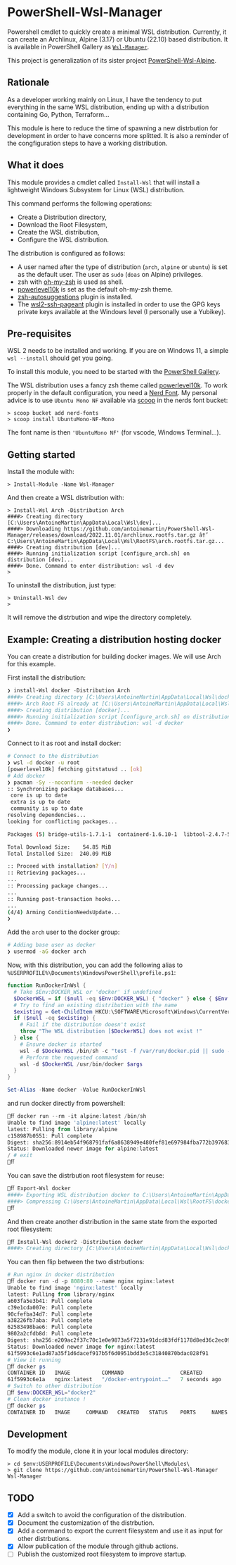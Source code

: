 # PowerShell-Wsl-Manager

Powershell cmdlet to quickly create a minimal WSL distribution. Currently, it
can create an Archlinux, Alpine (3.17) or Ubuntu (22.10) based distribution. It
is available in PowerShell Gallery as
[`Wsl-Manager`](https://www.powershellgallery.com/packages/Wsl-Manager/1.1.1).

This project is generalization of its sister project
[PowerShell-Wsl-Alpine](https://github.com/antoinemartin/PowerShell-Wsl-Alpine).

## Rationale

As a developer working mainly on Linux, I have the tendency to put everything in
the same WSL distribution, ending up with a distribution containing Go, Python,
Terraform...

This module is here to reduce the time of spawning a new distrbution for
development in order to have concerns more splitted. It is also a reminder of
the congfiguration steps to have a working distribution.

## What it does

This module provides a cmdlet called `Install-Wsl` that will install a
lightweight Windows Subsystem for Linux (WSL) distribution.

This command performs the following operations:

- Create a Distribution directory,
- Download the Root Filesystem,
- Create the WSL distribution,
- Configure the WSL distribution.

The distribution is configured as follows:

- A user named after the type of distribution (`arch`, `alpine` or `ubuntu`) is
  set as the default user. The user as `sudo` (`doas` on Alpine) privileges.
- zsh with [oh-my-zsh](https://ohmyz.sh/) is used as shell.
- [powerlevel10k](https://github.com/romkatv/powerlevel10k) is set as the
  default oh-my-zsh theme.
- [zsh-autosuggestions](https://github.com/zsh-users/zsh-autosuggestions) plugin
  is installed.
- The
  [wsl2-ssh-pageant](https://github.com/antoinemartin/wsl2-ssh-pageant-oh-my-zsh-plugin)
  plugin is installed in order to use the GPG keys private keys available at the
  Windows level (I personally use a Yubikey).

## Pre-requisites

WSL 2 needs to be installed and working. If you are on Windows 11, a simple
`wsl --install` should get you going.

To install this module, you need to be started with the
[PowerShell Gallery](https://docs.microsoft.com/en-us/powershell/scripting/gallery/getting-started?view=powershell-7.2).

The WSL distribution uses a fancy zsh theme called
[powerlevel10k](https://github.com/romkatv/powerlevel10k). To work properly in
the default configuration, you need a [Nerd Font](https://www.nerdfonts.com/).
My personal advice is to use `Ubuntu Mono NF` available via [scoop](scoop.sh) in
the nerds font bucket:

```console
> scoop bucket add nerd-fonts
> scoop install UbuntuMono-NF-Mono
```

The font name is then `'UbuntuMono NF'` (for vscode, Windows Terminal...).

## Getting started

Install the module with:

```console
> Install-Module -Name Wsl-Manager
```

And then create a WSL distribution with:

```console
> Install-Wsl Arch -Distribution Arch
####> Creating directory [C:\Users\AntoineMartin\AppData\Local\Wsl\dev]...
####> Downloading https://github.com/antoinemartin/PowerShell-Wsl-Manager/releases/download/2022.11.01/archlinux.rootfs.tar.gz â†’ C:\Users\AntoineMartin\AppData\Local\Wsl\RootFS\arch.rootfs.tar.gz...
####> Creating distribution [dev]...
####> Running initialization script [configure_arch.sh] on distribution [dev]...
####> Done. Command to enter distribution: wsl -d dev
>
```

To uninstall the distribution, just type:

```console
> Uninstall-Wsl dev
>
```

It will remove the distrbution and wipe the directory completely.

## Example: Creating a distribution hosting docker

You can create a distribution for building docker images. We will use Arch for
this example.

First install the distribution:

```powershell
❯ install-Wsl docker -Distribution Arch
####> Creating directory [C:\Users\AntoineMartin\AppData\Local\Wsl\docker]...
####> Arch Root FS already at [C:\Users\AntoineMartin\AppData\Local\Wsl\RootFS\arch.rootfs.tar.gz].
####> Creating distribution [docker]...
####> Running initialization script [configure_arch.sh] on distribution [docker]...
####> Done. Command to enter distribution: wsl -d docker
❯
```

Connect to it as root and install docker:

```bash
# Connect to the distribution
❯ wsl -d docker -u root
[powerlevel10k] fetching gitstatusd .. [ok]
# Add docker
❯ pacman -Sy --noconfirm --needed docker
:: Synchronizing package databases...
 core is up to date
 extra is up to date
 community is up to date
resolving dependencies...
looking for conflicting packages...

Packages (5) bridge-utils-1.7.1-1  containerd-1.6.10-1  libtool-2.4.7-5  runc-1.1.4-1  docker-1:20.10.21-1

Total Download Size:    54.85 MiB
Total Installed Size:  240.09 MiB

:: Proceed with installation? [Y/n]
:: Retrieving packages...
...
:: Processing package changes...
...
:: Running post-transaction hooks...
...
(4/4) Arming ConditionNeedsUpdate...
❯
```

Add the `arch` user to the docker group:

```bash
# Adding base user as docker
❯ usermod -aG docker arch
```

Now, with this distribution, you can add the following alias to
`%USERPROFILE%\Documents\WindowsPowerShell\profile.ps1`:

```powershell
function RunDockerInWsl {
  # Take $Env:DOCKER_WSL or 'docker' if undefined
  $DockerWSL = if ($null -eq $Env:DOCKER_WSL) { "docker" } else { $Env:DOCKER_WSL }
  # Try to find an existing distribution with the name
  $existing = Get-ChildItem HKCU:\SOFTWARE\Microsoft\Windows\CurrentVersion\Lxss |  Where-Object { $_.GetValue('DistributionName') -eq $DockerWSL }
  if ($null -eq $existing) {
    # Fail if the distribution doesn't exist
    throw "The WSL distribution [$DockerWSL] does not exist !"
  } else {
    # Ensure docker is started
    wsl -d $DockerWSL /bin/sh -c "test -f /var/run/docker.pid || sudo -b sh -c 'dockerd -p /var/run/docker.pid -H unix:// >/var/log/docker.log 2>&1'"
    # Perform the requested command
    wsl -d $DockerWSL /usr/bin/docker $args
  }
}

Set-Alias -Name docker -Value RunDockerInWsl
```

and run docker directly from powershell:

```powershell
ﬀ docker run --rm -it alpine:latest /bin/sh
Unable to find image 'alpine:latest' locally
latest: Pulling from library/alpine
c158987b0551: Pull complete
Digest: sha256:8914eb54f968791faf6a8638949e480fef81e697984fba772b3976835194c6d4
Status: Downloaded newer image for alpine:latest
/ # exit
ﬀ
```

You can save the distrbution root filesystem for reuse:

```powershell
ﬀ Export-Wsl docker
####> Exporting WSL distribution docker to C:\Users\AntoineMartin\AppData\Local\Wsl\RootFS\docker.rootfs.tar...
####> Compressing C:\Users\AntoineMartin\AppData\Local\Wsl\RootFS\docker.rootfs.tar to C:\Users\AntoineMartin\AppData\Local\Wsl\RootFS\docker.rootfs.tar.gz...                                                                                                                                   ####> Distribution docker saved to C:\Users\AntoineMartin\AppData\Local\Wsl\RootFS\docker.rootfs.tar.gz
ﬀ
```

And then create another distribution in the same state from the exported root
filesystem:

```powershell
ﬀ Install-Wsl docker2 -Distribution docker
####> Creating directory [C:\Users\AntoineMartin\AppData\Local\Wsl\docker2]...                                                                                                                                                                                                                   ####> Creating distribution [docker2]...                                                                                                                                                                                                                                                         ####> Done. Command to enter distribution: wsl -d docker2
```

You can then flip between the two distrbutions:

```powershell
# Run nginx in docker distribution
ﬀ docker run -d -p 8080:80 --name nginx nginx:latest
Unable to find image 'nginx:latest' locally
latest: Pulling from library/nginx
a603fa5e3b41: Pull complete
c39e1cda007e: Pull complete
90cfefba34d7: Pull complete
a38226fb7aba: Pull complete
62583498bae6: Pull complete
9802a2cfdb8d: Pull complete
Digest: sha256:e209ac2f37c70c1e0e9873a5f7231e91dcd83fdf1178d8ed36c2ec09974210ba
Status: Downloaded newer image for nginx:latest
61f5993c6e1ad87a35f1d6dacef917b5f6d0951bdd3e5c31840870bdac028f91
# View it running
ﬀ docker ps
CONTAINER ID   IMAGE          COMMAND                  CREATED         STATUS         PORTS                                   NAMES
61f5993c6e1a   nginx:latest   "/docker-entrypoint.…"   7 seconds ago   Up 6 seconds   0.0.0.0:8080->80/tcp, :::8080->80/tcp   nginx
# Switch to other distribution
ﬀ $env:DOCKER_WSL="docker2"
# Clean docker instance !
ﬀ docker ps
CONTAINER ID   IMAGE     COMMAND   CREATED   STATUS    PORTS     NAMES
```

## Development

To modify the module, clone it in your local modules directory:

```console
> cd $env:USERPROFILE\Documents\WindowsPowerShell\Modules\
> git clone https://github.com/antoinemartin/PowerShell-Wsl-Manager Wsl-Manager
```

## TODO

- [x] Add a switch to avoid the configuration of the distribution.
- [x] Document the customization of the distrbution.
- [x] Add a command to export the current filesystem and use it as input for
      other distrbutions.
- [x] Allow publication of the module through github actions.
- [ ] Publish the customized root filesystem to improve startup.
